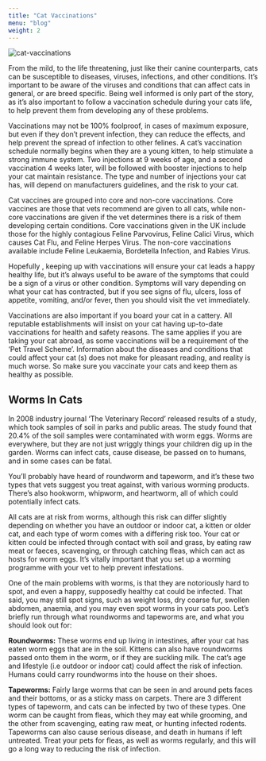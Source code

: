 ```yaml
---
title: "Cat Vaccinations"
menu: "blog"
weight: 2
---
```


![cat-vaccinations](https://images.unsplash.com/photo-1549221987-25a490f65d34?ixid=MXwxMjA3fDB8MHxwaG90by1wYWdlfHx8fGVufDB8fHw%3D&ixlib=rb-1.2.1&auto=format&fit=crop&w=1350&q=80)

From the mild, to the life threatening, just like their canine counterparts, cats can be susceptible to diseases, viruses, infections, and other conditions. It’s important to be aware of the viruses and conditions that can affect cats in general, or are breed specific. Being well informed is only part of the story, as it’s also important to follow a vaccination schedule during your cats life, to help prevent them from developing any of these problems.

Vaccinations may not be 100% foolproof, in cases of maximum exposure, but even if they don’t prevent infection, they can reduce the effects, and help prevent the spread of infection to other felines. A cat’s vaccination schedule normally begins when they are a young kitten, to help stimulate a strong immune system. Two injections at 9 weeks of age, and a second vaccination 4 weeks later, will be followed with booster injections to help your cat maintain resistance. The type and number of injections your cat has, will depend on manufacturers guidelines, and the risk to your cat.

Cat vaccines are grouped into core and non-core vaccinations. Core vaccines are those that vets recommend are given to all cats, while non-core vaccinations are given if the vet determines there is a risk of them developing certain conditions. Core vaccinations given in the UK include those for the highly contagious Feline Parvovirus, Feline Calici Virus, which causes Cat Flu, and Feline Herpes Virus. The non-core vaccinations available include Feline Leukaemia, Bordetella Infection, and Rabies Virus.

Hopefully , keeping up with vaccinations will ensure your cat leads a happy healthy life, but it’s always useful to be aware of the symptoms that could be a sign of a virus or other condition. Symptoms will vary depending on what your cat has contracted, but if you see signs of flu, ulcers, loss of appetite, vomiting, and/or fever, then you should visit the vet immediately.

Vaccinations are also important if you board your cat in a cattery. All reputable establishments will insist on your cat having up-to-date vaccinations for health and safety reasons. The same applies if you are taking your cat abroad, as some vaccinations will be a requirement of the ‘Pet Travel Scheme’.
Information about the diseases and conditions that could affect your cat (s) does not make for pleasant reading, and reality is much worse. So make sure you vaccinate your cats and keep them as healthy as possible.

## Worms In Cats

In 2008 industry journal ‘The Veterinary Record’ released results of a study, which took samples of soil in parks and public areas. The study found that 20.4% of the soil samples were contaminated with worm eggs. Worms are everywhere, but they are not just wriggly things your children dig up in the garden. Worms can infect cats, cause disease, be passed on to humans, and in some cases can be fatal.

You’ll probably have heard of roundworm and tapeworm, and it’s these two types that vets suggest you treat against, with various worming products. There’s also hookworm, whipworm, and heartworm, all of which could potentially infect cats.

All cats are at risk from worms, although this risk can differ slightly depending on whether you have an outdoor or indoor cat, a kitten or older cat, and each type of worm comes with a differing risk too. Your cat or kitten could be infected through contact with soil and grass, by eating raw meat or faeces, scavenging, or through catching fleas, which can act as hosts for worm eggs. It’s vitally important that you set up a worming programme with your vet to help prevent infestations.

One of the main problems with worms, is that they are notoriously hard to spot, and even a happy, supposedly healthy cat could be infected. That said, you may still spot signs, such as weight loss, dry coarse fur, swollen abdomen, anaemia, and you may even spot worms in your cats poo. Let’s briefly run through what roundworms and tapeworms are, and what you should look out for:

**Roundworms:** These worms end up living in intestines, after your cat has eaten worm eggs that are in the soil. Kittens can also have roundworms passed onto them in the worm, or if they are suckling milk. The cat’s age and lifestyle (i.e outdoor or indoor cat) could affect the risk of infection. Humans could carry roundworms into the house on their shoes.

**Tapeworms:** Fairly large worms that can be seen in and around pets faces and their bottoms, or as a sticky mass on carpets. There are 3 different types of tapeworm, and cats can be infected by two of these types. One worm can be caught from fleas, which they may eat while grooming, and the other from scavenging, eating raw meat, or hunting infected rodents. Tapeworms can also cause serious disease, and death in humans if left untreated. Treat your pets for fleas, as well as worms regularly, and this will go a long way to reducing the risk of infection.
